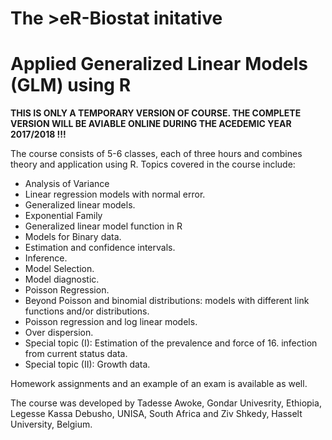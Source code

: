 # The >eR-Biostat initative
# Applied Generalized Linear Models (GLM) using R 

**THIS IS ONLY A TEMPORARY VERSION OF COURSE. THE COMPLETE VERSION WILL BE AVIABLE ONLINE DURING THE ACEDEMIC YEAR 2017/2018 !!!**

The course consists of 5-6 classes, each of three hours and combines theory and application using R. Topics covered in the course include:

*   Analysis of Variance
*   Linear regression models with normal error.
*   Generalized linear models.
*   Exponential Family
*   Generalized linear model function in R
*   Models for Binary data.
*   Estimation and confidence intervals.
*   Inference.
*   Model Selection.
*   Model diagnostic.
*   Poisson Regression.
*   Beyond Poisson and binomial distributions: models with different link functions and/or distributions.
*   Poisson regression and log linear models.
*   Over dispersion.
*   Special topic (I): Estimation of the prevalence and force of 16.  infection from current status data.
*   Special topic (II): Growth data.

Homework assignments and an example of an exam is available as well.

The course was developed by Tadesse Awoke, Gondar Univesrity, Ethiopia, Legesse Kassa Debusho, UNISA, South
Africa and Ziv Shkedy, Hasselt University, Belgium.

